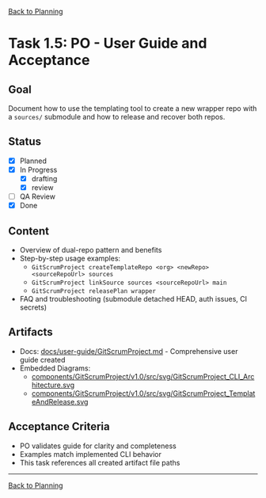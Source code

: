 [Back to Planning](./planning.md)

# Task 1.5: PO - User Guide and Acceptance

## Goal
Document how to use the templating tool to create a new wrapper repo with a `sources/` submodule and how to release and recover both repos.

## Status
- [x] Planned
- [x] In Progress
  - [x] drafting
  - [x] review
- [ ] QA Review
- [x] Done

## Content
- Overview of dual-repo pattern and benefits
- Step-by-step usage examples:
  - `GitScrumProject createTemplateRepo <org> <newRepo> <sourceRepoUrl> sources`
  - `GitScrumProject linkSource sources <sourceRepoUrl> main`
  - `GitScrumProject releasePlan wrapper`
- FAQ and troubleshooting (submodule detached HEAD, auth issues, CI secrets)

## Artifacts
- Docs: [docs/user-guide/GitScrumProject.md](../../../docs/user-guide/GitScrumProject.md) - Comprehensive user guide created
- Embedded Diagrams:
  - [components/GitScrumProject/v1.0/src/svg/GitScrumProject_CLI_Architecture.svg](../../../components/GitScrumProject/v1.0/src/svg/GitScrumProject_CLI_Architecture.svg)
  - [components/GitScrumProject/v1.0/src/svg/GitScrumProject_TemplateAndRelease.svg](../../../components/GitScrumProject/v1.0/src/svg/GitScrumProject_TemplateAndRelease.svg)

## Acceptance Criteria
- PO validates guide for clarity and completeness
- Examples match implemented CLI behavior
- This task references all created artifact file paths

---

[Back to Planning](./planning.md)